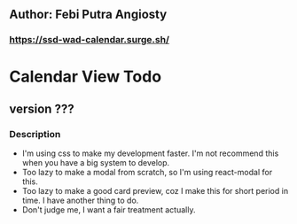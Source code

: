 ## Author: Febi Putra Angiosty
### https://ssd-wad-calendar.surge.sh/
# Calendar View Todo
## version ???

### Description
- I'm using css to make my development faster. I'm not recommend this when you have a big system to develop.
- Too lazy to make a modal from scratch, so I'm using react-modal for this.
- Too lazy to make a good card preview, coz I make this for short period in time. I have another thing to do.
- Don't judge me, I want a fair treatment actually.